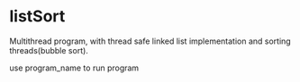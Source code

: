 # listSort

Multithread program, with thread safe linked list implementation and sorting threads(bubble sort).

use program_name <number of threads> to run program
